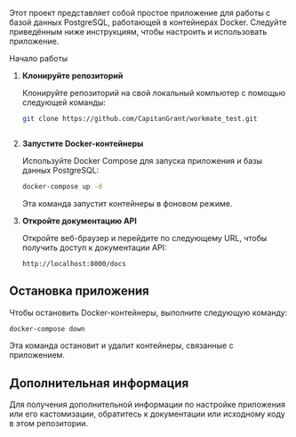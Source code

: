 Этот проект представляет собой простое приложение для работы  с базой данных PostgreSQL, работающей в контейнерах Docker. Следуйте приведённым ниже инструкциям, чтобы настроить и использовать приложение.

 Начало работы

1. **Клонируйте репозиторий**

   Клонируйте репозиторий на свой локальный компьютер с помощью следующей команды:

   ```bash
   git clone https://github.com/CapitanGrant/workmate_test.git

   

2. **Запустите Docker-контейнеры**

   Используйте Docker Compose для запуска приложения и базы данных PostgreSQL:

   ```bash
   docker-compose up -d
   ```

   Эта команда запустит контейнеры в фоновом режиме.


3. **Откройте документацию API**

   Откройте веб-браузер и перейдите по следующему URL, чтобы получить доступ к документации API:

   ```
   http://localhost:8000/docs
   ```

## Остановка приложения

Чтобы остановить Docker-контейнеры, выполните следующую команду:

```bash
docker-compose down
```

Эта команда остановит и удалит контейнеры, связанные с приложением.

## Дополнительная информация

Для получения дополнительной информации по настройке приложения или его кастомизации, обратитесь к документации или исходному коду в этом репозитории.

